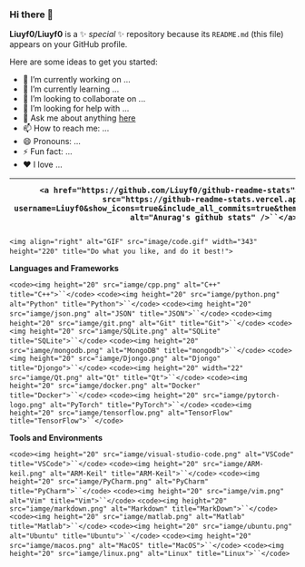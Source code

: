 ### Hi there 👋

**Liuyf0/Liuyf0** is a ✨ _special_ ✨ repository because its `README.md` (this file) appears on your GitHub profile.

Here are some ideas to get you started:

- 🔭 I’m currently working on ...
- 🌱 I’m currently learning ...
- 👯 I’m looking to collaborate on ...
- 🤔 I’m looking for help with ...
- 💬 Ask me about anything [here](https://github.com/Liuyf0/Liuyf0/issues)
- 📫 How to reach me: ...
- 😄 Pronouns: ...
- ⚡ Fun fact: ...
- ❤️ I love ...

<!--
![Dusai's GitHub stats](https://github-readme-stats.vercel.app/api?username=Liuyf0&show_icons=true&theme=radical)
-->

| `<a href="https://github.com/Liuyf0/github-readme-stats"><img align="center" src="https://github-readme-stats.vercel.app/api?username=Liuyf0&show_icons=true&include_all_commits=true&theme=buefy&hide_border=true" alt="Anurag's github stats" />``</a>` | `<a href="https://github.com/Liuyf0/github-readme-stats"><img align="center" src="https://github-readme-stats.vercel.app/api/top-langs/?username=Liuyf0&layout=compact&theme=buefy&hide_border=true" />``</a>` |
| ------------------------------------------------------------------------------------------------------------------------------------------------------------------------------------------------------------------------------------------------------------- | ------------------------------------------------------------------------------------------------------------------------------------------------------------------------------------------------------------------ |

`<img align="right" alt="GIF" src="image/code.gif" width="343" height="220" title="Do what you like, and do it best!">` &nbsp;&nbsp;&nbsp;&nbsp;

**Languages and Frameworks**

`<code><img height="20" src="iamge/cpp.png" alt="C++" title="C++">``</code>`
`<code><img height="20" src="iamge/python.png" alt="Python" title="Python">``</code>`
`<code><img height="20" src="iamge/json.png" alt="JSON" title="JSON">``</code>`
`<code><img height="20" src="iamge/git.png" alt="Git" title="Git">``</code>`
`<code><img height="20" src="iamge/SQLite.png" alt="SQLite" title="SQLite">``</code>`
`<code><img height="20" src="iamge/mongodb.png" alt="MongoDB" title="mongodb">``</code>`
`<code><img height="20" src="iamge/Djongo.png" alt="Djongo" title="Djongo">``</code>`
`<code><img height="20" width="22" src="iamge/Qt.png" alt="Qt" title="Qt">``</code>`
`<code><img height="20" src="iamge/docker.png" alt="Docker" title="Docker">``</code>`
`<code><img height="20" src="iamge/pytorch-logo.png" alt="PyTorch" title="PyTorch">``</code>`
`<code><img height="20" src="iamge/tensorflow.png" alt="TensorFlow" title="TensorFlow">``</code>`

**Tools and Environments**

`<code><img height="20" src="iamge/visual-studio-code.png" alt="VSCode" title="VSCode">``</code>`
`<code><img height="20" src="iamge/ARM-keil.png" alt="ARM-Keil" title="ARM-Keil">``</code>`
`<code><img height="20" src="iamge/PyCharm.png" alt="PyCharm" title="PyCharm">``</code>`
`<code><img height="20" src="iamge/vim.png" alt="Vim" title="Vim">``</code>`
`<code><img height="20" src="iamge/markdown.png" alt="Markdown" title="MarkDown">``</code>`
`<code><img height="20" src="iamge/matlab.png" alt="Matlab" title="Matlab">``</code>`
`<code><img height="20" src="iamge/ubuntu.png" alt="Ubuntu" title="Ubuntu">``</code>`
`<code><img height="20" src="iamge/macos.png" alt="MacOS" title="MacOS">``</code>`
`<code><img height="20" src="iamge/linux.png" alt="Linux" title="Linux">``</code>`

<br>
